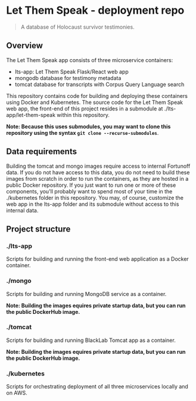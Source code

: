 # Let Them Speak - deployment repo

> A database of Holocaust survivor testimonies.

## Overview

The Let Them Speak app consists of three microservice containers:

- lts-app: Let Them Speak Flask/React web app
- mongodb database for testimony metadata
- tomcat database for transcripts with Corpus Query Language search

This repository contains code for building and deploying these containers using
Docker and Kubernetes. The source code for the Let Them Speak web app, the
front-end of this project resides in a submodule at ./lts-app/let-them-speak
within this repository.

**Note: Because this uses submodules, you may want to clone this repository
using the syntax ```git clone --recurse-submodules```**.

## Data requirements

Building the tomcat and mongo images require access to internal Fortunoff data.
If you do not have access to this data, you do not need to build these images
from scratch in order to run the containers, as they are hosted in a public
Docker repository. If you just want to run one or more of these components,
you'll probably want to spend most of your time in the ./kubernetes folder in
this repository. You may, of course, customize the web app in the lts-app folder
and its submodule without access to this internal data.

## Project structure

### ./lts-app

Scripts for building and running the front-end web application as a Docker container.

### ./mongo

Scripts for building and running MongoDB service as a container.

**Note: Building the images equires private startup data, but you can run the
public DockerHub image.**

### ./tomcat

Scripts for building and running BlackLab Tomcat app as a container.

**Note: Building the images equires private startup data, but you can run the
public DockerHub image.**

### ./kubernetes

Scripts for orchestrating deployment of all three microservices locally and on AWS.
